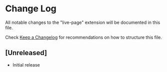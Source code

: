# Change Log

All notable changes to the "live-page" extension will be documented in this file.

Check [Keep a Changelog](http://keepachangelog.com/) for recommendations on how to structure this file.

## [Unreleased]

- Initial release

